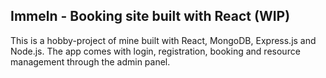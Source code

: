 ## Immeln - Booking site built with React (WIP)

This is a hobby-project of mine built with React, MongoDB, Express.js and Node.js. The app comes with login, registration, booking and resource management through the admin panel.
